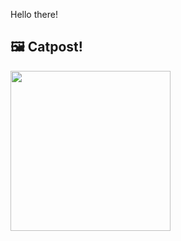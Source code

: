Hello there!



## 🖼️ Catpost!

<sub>
    <img src="https://cdn2.thecatapi.com/images/YoyBUBch0.png" height="256">
</sub>

